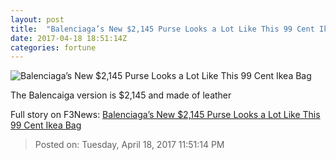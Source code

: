 ```yaml
---
layout: post
title:  "Balenciaga’s New $2,145 Purse Looks a Lot Like This 99 Cent Ikea Bag"
date: 2017-04-18 18:51:14Z
categories: fortune
---
```


![Balenciaga’s New $2,145 Purse Looks a Lot Like This 99 Cent Ikea Bag](https://fortunedotcom.files.wordpress.com/2017/04/gettyimages-460624212.jpg?w=720)

The Balencaiga version is $2,145 and made of leather


Full story on F3News: [Balenciaga’s New $2,145 Purse Looks a Lot Like This 99 Cent Ikea Bag](http://www.f3nws.com/n/DbZksG)

> Posted on: Tuesday, April 18, 2017 11:51:14 PM

